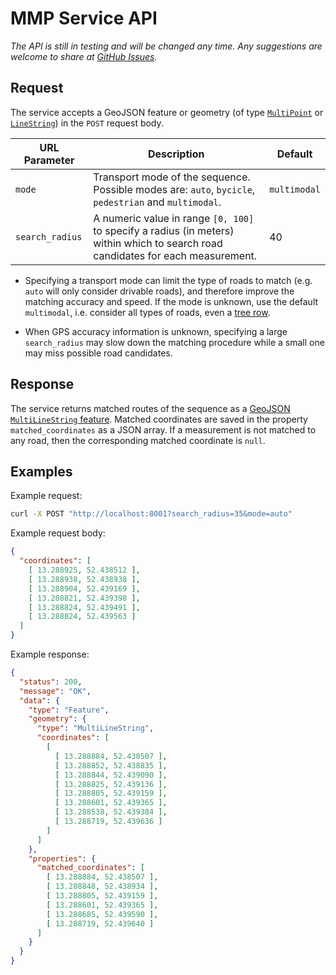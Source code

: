 # MMP Service API

*The API is still in testing and will be changed any time. Any suggestions are welcome to share at [GitHub Issues](https://github.com/mapillary/map_matching_plus/issues).*

## Request

The service accepts a GeoJSON feature or geometry (of type
[`MultiPoint`](http://geojson.org/geojson-spec.html#multipoint) or
[`LineString`](http://geojson.org/geojson-spec.html#linestring)) in
the `POST` request body.

URL Parameter            | Description                                                                                                                        | Default
------------------------ | ---------------------------------------------------------------------------------------------------------------------------------- | ----------
`mode`                   | Transport mode of the sequence. Possible modes are: `auto`, `bycicle`, `pedestrian` and `multimodal`.                              | `multimodal`
`search_radius`          | A numeric value in range `[0, 100]` to specify a radius (in meters) within which to search road candidates for each measurement.   | 40

* Specifying a transport mode can limit the type of roads to match
  (e.g. `auto` will only consider drivable roads), and therefore
  improve the matching accuracy and speed. If the mode is unknown, use
  the default `multimodal`, i.e. consider all types of roads,
  even a
  [tree row](http://wiki.openstreetmap.org/wiki/Tag:natural%3Dtree_row).

* When GPS accuracy information is unknown, specifying a large
  `search_radius` may slow down the matching procedure while a small
  one may miss possible road candidates.

## Response

The service returns matched routes of the sequence as a
[GeoJSON `MultiLineString` feature](http://geojson.org/geojson-spec.html#multilinestring). Matched
coordinates are saved in the property `matched_coordinates` as a JSON
array. If a measurement is not matched to any road, then the
corresponding matched coordinate is `null`.


## Examples

<!-- Example at #loc=19,52.439056,13.288740 -->

Example request:

```sh
curl -X POST "http://localhost:8001?search_radius=35&mode=auto"
```

Example request body:
```JSON
{
  "coordinates": [
    [ 13.288925, 52.438512 ],
    [ 13.288938, 52.438938 ],
    [ 13.288904, 52.439169 ],
    [ 13.288821, 52.439398 ],
    [ 13.288824, 52.439491 ],
    [ 13.288824, 52.439563 ]
  ]
}
```

Example response:
```JSON
{
  "status": 200,
  "message": "OK",
  "data": {
    "type": "Feature",
    "geometry": {
      "type": "MultiLineString",
      "coordinates": [
        [
          [ 13.288884, 52.438507 ],
          [ 13.288852, 52.438835 ],
          [ 13.288844, 52.439090 ],
          [ 13.288825, 52.439136 ],
          [ 13.288805, 52.439159 ],
          [ 13.288601, 52.439365 ],
          [ 13.288538, 52.439384 ],
          [ 13.288719, 52.439636 ]
        ]
      ]
    },
    "properties": {
      "matched_coordinates": [
        [ 13.288884, 52.438507 ],
        [ 13.288848, 52.438934 ],
        [ 13.288805, 52.439159 ],
        [ 13.288601, 52.439365 ],
        [ 13.288685, 52.439590 ],
        [ 13.288719, 52.439640 ]
      ]
    }
  }
}
```
